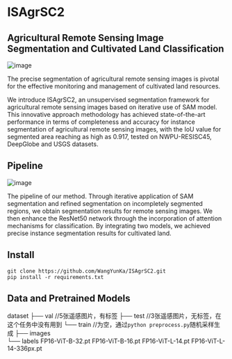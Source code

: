 # ISAgrSC2
## Agricultural Remote Sensing Image Segmentation and Cultivated Land Classification
![image](https://github.com/WangYunKa/ISAgrSC2/assets/113222930/5a49894a-cda5-4fc9-8ac4-548210422e8d)

The precise segmentation of agricultural remote sensing images is pivotal for the effective monitoring and management of cultivated land resources.

We introduce ISAgrSC2, an unsupervised segmentation framework for agricultural remote sensing images based on iterative use of SAM model. This innovative approach methodology has achieved state-of-the-art performance in terms of completeness and accuracy for instance segmentation of agricultural remote sensing images, with the IoU value for segmented area reaching as high as 0.917, tested on NWPU-RESISC45, DeepGlobe and USGS datasets.

## Pipeline
![image](https://github.com/WangYunKa/ISAgrSC2/assets/113222930/41be6ddb-beeb-4ce5-af2f-d9b44c3d2720)

The pipeline of our method. Through iterative application of SAM segmentation and refined segmentation on incompletely segmented regions, we obtain segmentation results for remote sensing images. We then enhance the ResNet50 network through the incorporation of attention mechanisms for classification. By integrating two models, we achieved precise instance segmentation results for cultivated land.

## Install
```
git clone https://github.com/WangYunKa/ISAgrSC2.git
pip install -r requirements.txt
```

## Data and Pretrained Models

dataset
├── val //5张遥感图片，有标签
├── test   //3张遥感图片，无标签，在这个任务中没有用到
└── train  //为空，通过`python preprocess.py`随机采样生成
    ├── images       
    └── labels
FP16-ViT-B-32.pt
FP16-ViT-B-16.pt
FP16-ViT-L-14.pt
FP16-ViT-L-14-336px.pt

